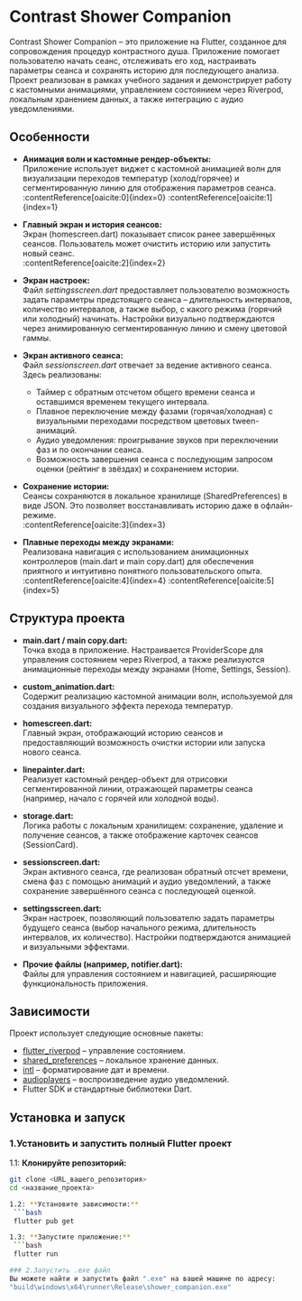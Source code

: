 # Contrast Shower Companion

Contrast Shower Companion – это приложение на Flutter, созданное для сопровождения процедур контрастного душа. Приложение помогает пользователю начать сеанс, отслеживать его ход, настраивать параметры сеанса и сохранять историю для последующего анализа. Проект реализован в рамках учебного задания и демонстрирует работу с кастомными анимациями, управлением состоянием через Riverpod, локальным хранением данных, а также интеграцию с аудио уведомлениями.

## Особенности

- **Анимация волн и кастомные рендер-объекты:**  
  Приложение использует виджет с кастомной анимацией волн для визуализации переходов температур (холод/горячее) и сегментированную линию для отображения параметров сеанса.  
  :contentReference[oaicite:0]{index=0} :contentReference[oaicite:1]{index=1}

- **Главный экран и история сеансов:**  
  Экран (homescreen.dart) показывает список ранее завершённых сеансов. Пользователь может очистить историю или запустить новый сеанс.  
  :contentReference[oaicite:2]{index=2}

- **Экран настроек:**  
  Файл *settingsscreen.dart* предоставляет пользователю возможность задать параметры предстоящего сеанса – длительность интервалов, количество интервалов, а также выбор, с какого режима (горячий или холодный) начинать. Настройки визуально подтверждаются через анимированную сегментированную линию и смену цветовой гаммы.

- **Экран активного сеанса:**  
  Файл *sessionscreen.dart* отвечает за ведение активного сеанса. Здесь реализованы:
  - Таймер с обратным отсчетом общего времени сеанса и оставшимся временем текущего интервала.
  - Плавное переключение между фазами (горячая/холодная) с визуальными переходами посредством цветовых tween-анимаций.
  - Аудио уведомления: проигрывание звуков при переключении фаз и по окончании сеанса.
  - Возможность завершения сеанса с последующим запросом оценки (рейтинг в звёздах) и сохранением истории.
  
- **Сохранение истории:**  
  Сеансы сохраняются в локальное хранилище (SharedPreferences) в виде JSON. Это позволяет восстанавливать историю даже в офлайн-режиме.  
  :contentReference[oaicite:3]{index=3}

- **Плавные переходы между экранами:**  
  Реализована навигация с использованием анимационных контроллеров (main.dart и main copy.dart) для обеспечения приятного и интуитивно понятного пользовательского опыта.  
  :contentReference[oaicite:4]{index=4} :contentReference[oaicite:5]{index=5}

## Структура проекта

- **main.dart / main copy.dart:**  
  Точка входа в приложение. Настраивается ProviderScope для управления состоянием через Riverpod, а также реализуются анимационные переходы между экранами (Home, Settings, Session).

- **custom_animation.dart:**  
  Содержит реализацию кастомной анимации волн, используемой для создания визуального эффекта перехода температур.

- **homescreen.dart:**  
  Главный экран, отображающий историю сеансов и предоставляющий возможность очистки истории или запуска нового сеанса.

- **linepainter.dart:**  
  Реализует кастомный рендер-объект для отрисовки сегментированной линии, отражающей параметры сеанса (например, начало с горячей или холодной воды).

- **storage.dart:**  
  Логика работы с локальным хранилищем: сохранение, удаление и получение сеансов, а также отображение карточек сеансов (SessionCard).

- **sessionscreen.dart:**  
  Экран активного сеанса, где реализован обратный отсчет времени, смена фаз с помощью анимаций и аудио уведомлений, а также сохранение завершённого сеанса с последующей оценкой.

- **settingsscreen.dart:**  
  Экран настроек, позволяющий пользователю задать параметры будущего сеанса (выбор начального режима, длительность интервалов, их количество). Настройки подтверждаются анимацией и визуальными эффектами.

- **Прочие файлы (например, notifier.dart):**  
  Файлы для управления состоянием и навигацией, расширяющие функциональность приложения.

## Зависимости

Проект использует следующие основные пакеты:

- [flutter_riverpod](https://pub.dev/packages/flutter_riverpod) – управление состоянием.
- [shared_preferences](https://pub.dev/packages/shared_preferences) – локальное хранение данных.
- [intl](https://pub.dev/packages/intl) – форматирование дат и времени.
- [audioplayers](https://pub.dev/packages/audioplayers) – воспроизведение аудио уведомлений.
- Flutter SDK и стандартные библиотеки Dart.

## Установка и запуск
### 1.Установить и запустить полный Flutter проект
1.1: **Клонируйте репозиторий:**

   ```bash
   git clone <URL_вашего_репозитория>
   cd <название_проекта>

1.2: **Установите зависимости:**
    ```bash
    flutter pub get

1.3: **Запустите приложение:**
    ```bash
    flutter run

### 2.Запустить .exe файл
Вы можете найти и запустить файл ".exe" на вашей машине по адресу:
"build\windows\x64\runner\Release\shower_companion.exe"

